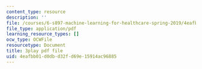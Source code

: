 ```yaml
---
content_type: resource
description: ''
file: /courses/6-s897-machine-learning-for-healthcare-spring-2019/4eafbb01d0dbd32fd69e15914ac96885_YZ5pOgY5hEE.pdf
file_type: application/pdf
learning_resource_types: []
ocw_type: OCWFile
resourcetype: Document
title: 3play pdf file
uid: 4eafbb01-d0db-d32f-d69e-15914ac96885
---
```

